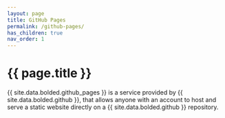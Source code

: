 ```yaml
---
layout: page
title: GitHub Pages
permalink: /github-pages/
has_children: true
nav_order: 1
---
```


# {{ page.title }}

{{ site.data.bolded.github_pages }} is a service provided by {{ site.data.bolded.github }}, that allows anyone with an account to host and serve a static website directly on a {{ site.data.bolded.github }} repository.